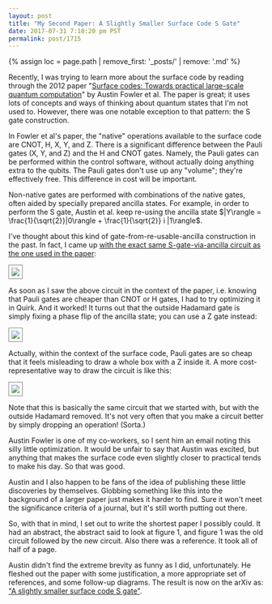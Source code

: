 ```yaml
---
layout: post
title: "My Second Paper: A Slightly Smaller Surface Code S Gate"
date: 2017-07-31 7:10:20 pm PST
permalink: post/1715
---
```


{% assign loc = page.path | remove_first: '_posts/' | remove: '.md' %}

Recently, I was trying to learn more about the surface code by reading through the 2012 paper "[Surface codes: Towards practical large-scale quantum computation](https://arxiv.org/abs/1208.0928)" by Austin Fowler et al.
The paper is great; it uses lots of concepts and ways of thinking about quantum states that I'm not used to.
However, there was one notable exception to that pattern: the S gate construction.

In Fowler et al's paper, the "native" operations available to the surface code are CNOT, H, X, Y, and Z.
There is a significant difference between the Pauli gates (X, Y, and Z) and the H and CNOT gates.
Namely, the Pauli gates can be performed within the control software, without actually doing anything extra to the qubits.
The Pauli gates don't use up any "volume"; they're effectively free.
This difference in cost will be important.

Non-native gates are performed with combinations of the native gates, often aided by specially prepared ancilla states.
For example, in order to perform the S gate, Austin et al. keep re-using the ancilla state $|Y\rangle = \frac{1}{\sqrt{2}}|0\rangle + \frac{1}{\sqrt{2}} i |1\rangle$.

I've thought about this kind of gate-from-re-usable-ancilla construction in the past.
In fact, I came up [with the exact same S-gate-via-ancilla circuit as the one used in the paper](/post/1622):

<img style="max-width:100%; border:1px solid gray; padding: 5px;" src="/assets/{{ loc }}/old-s-gate.png"/>

As soon as I saw the above circuit in the context of the paper, i.e. knowing that Pauli gates are cheaper than CNOT or H gates, I had to try optimizing it in Quirk.
And it worked!
It turns out that the outside Hadamard gate is simply fixing a phase flip of the ancilla state; you can use a Z gate instead:

<img style="max-width:100%; border:1px solid gray; padding: 5px;" src="/assets/{{ loc }}/new-s-gate.png"/>

Actually, within the context of the surface code, Pauli gates are so cheap that it feels misleading to draw a whole box with a Z inside it.
A more cost-representative way to draw the circuit is like this:

<img style="max-width:100%; border:1px solid gray; padding: 5px;" src="/assets/{{ loc }}/new-s-gate-compact.png"/>

Note that this is basically the same circuit that we started with, but with the outside Hadamard removed.
It's not very often that you make a circuit better by simply dropping an operation!
(Sorta.)

Austin Fowler is one of my co-workers, so I sent him an email noting this silly little optimization.
It would be unfair to say that Austin was excited, but anything that makes the surface code even slightly closer to practical tends to make his day.
So that was good.

Austin and I also happen to be fans of the idea of publishing these little discoveries by themselves.
Globbing something like this into the background of a larger paper just makes it harder to find.
Sure it won't meet the significance criteria of a journal, but it's still worth putting out there.

So, with that in mind, I set out to write the shortest paper I possibly could.
It had an abstract, the abstract said to look at figure 1, and figure 1 was the old circuit followed by the new circuit.
Also there was a reference.
It took all of half of a page.

Austin didn't find the extreme brevity as funny as I did, unfortunately.
He fleshed out the paper with some justification, a more appropriate set of references, and some follow-up diagrams.
The result is now on the arXiv as: ["A slightly smaller surface code S gate"](https://arxiv.org/abs/1708.00054).

